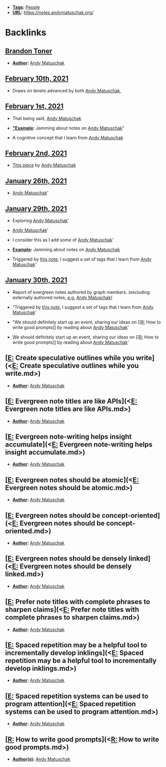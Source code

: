 - **[Tags](<Tags.md>):** [People](<People.md>)
- **[URL](<URL.md>):** https://notes.andymatuschak.org/

# Backlinks
## [Brandon Toner](<Brandon Toner.md>)
- **[Author](<Author.md>):** [Andy Matuschak](<Andy Matuschak.md>)

## [February 10th, 2021](<February 10th, 2021.md>)
- Draws on tenets advanced by both [Andy Matuschak](<Andy Matuschak.md>),

## [February 1st, 2021](<February 1st, 2021.md>)
- That being said, [Andy Matuschak](<Andy Matuschak.md>)

- **["Example](<"Example.md>):** Jamming about notes on [Andy Matuschak](<Andy Matuschak.md>)"

- A cognitive concept that I learn from [Andy Matuschak](<Andy Matuschak.md>)

## [February 2nd, 2021](<February 2nd, 2021.md>)
- [This piece](https://numinous.productions/ttft/) by [Andy Matuschak](<Andy Matuschak.md>)

## [January 26th, 2021](<January 26th, 2021.md>)
- [Andy Matuschak](<Andy Matuschak.md>)'

## [January 29th, 2021](<January 29th, 2021.md>)
- Exploring [Andy Matuschak](<Andy Matuschak.md>)'

- [Andy Matuschak](<Andy Matuschak.md>)'

- I consider this as I add some of [Andy Matuschak](<Andy Matuschak.md>)'

- **[Example](<Example.md>):** Jamming about notes on [Andy Matuschak](<Andy Matuschak.md>)

- Triggered by [this note](((3F1bAiJBO))), I suggest a set of tags that I learn from [Andy Matuschak](<Andy Matuschak.md>)’

## [January 30th, 2021](<January 30th, 2021.md>)
- Report of evergreen notes authored by graph members. (excluding externally authored notes, [e.g.](<e.g..md>) [Andy Matuschak](<Andy Matuschak.md>))

- "Triggered by [this note](((3F1bAiJBO))), I suggest a set of tags that I learn from [Andy Matuschak](<Andy Matuschak.md>)’

- "We should definitely start up an event, sharing our ideas on [[[R:](<[[R:.md>) How to write good prompts]] by reading about [Andy Matuschak](<Andy Matuschak.md>)’

- We should definitely start up an event, sharing our ideas on [[[R:](<[[R:.md>) How to write good prompts]] by reading about [Andy Matuschak](<Andy Matuschak.md>)’

## [[E:](<[E:.md>) Create speculative outlines while you write](<[E:](<E:.md>) Create speculative outlines while you write.md>)
- **[Author](<Author.md>):** [Andy Matuschak](<Andy Matuschak.md>)

## [[E:](<[E:.md>) Evergreen note titles are like APIs](<[E:](<E:.md>) Evergreen note titles are like APIs.md>)
- **[Author](<Author.md>):** [Andy Matuschak](<Andy Matuschak.md>)

## [[E:](<[E:.md>) Evergreen note-writing helps insight accumulate](<[E:](<E:.md>) Evergreen note-writing helps insight accumulate.md>)
- **[Author](<Author.md>):** [Andy Matuschak](<Andy Matuschak.md>)

## [[E:](<[E:.md>) Evergreen notes should be atomic](<[E:](<E:.md>) Evergreen notes should be atomic.md>)
- **[Author](<Author.md>):** [Andy Matuschak](<Andy Matuschak.md>)

## [[E:](<[E:.md>) Evergreen notes should be concept-oriented](<[E:](<E:.md>) Evergreen notes should be concept-oriented.md>)
- **[Author](<Author.md>):** [Andy Matuschak](<Andy Matuschak.md>)

## [[E:](<[E:.md>) Evergreen notes should be densely linked](<[E:](<E:.md>) Evergreen notes should be densely linked.md>)
- **[Author](<Author.md>):** [Andy Matuschak](<Andy Matuschak.md>)

## [[E:](<[E:.md>) Prefer note titles with complete phrases to sharpen claims](<[E:](<E:.md>) Prefer note titles with complete phrases to sharpen claims.md>)
- **[Author](<Author.md>):** [Andy Matuschak](<Andy Matuschak.md>)

## [[E:](<[E:.md>) Spaced repetition may be a helpful tool to incrementally develop inklings](<[E:](<E:.md>) Spaced repetition may be a helpful tool to incrementally develop inklings.md>)
- **[Author](<Author.md>):** [Andy Matuschak](<Andy Matuschak.md>)

## [[E:](<[E:.md>) Spaced repetition systems can be used to program attention](<[E:](<E:.md>) Spaced repetition systems can be used to program attention.md>)
- **[Author](<Author.md>):** [Andy Matuschak](<Andy Matuschak.md>)

## [[R:](<[R:.md>) How to write good prompts](<[R:](<R:.md>) How to write good prompts.md>)
- **[Author(s)](<Author(s).md>):** [Andy Matuschak](<Andy Matuschak.md>)

